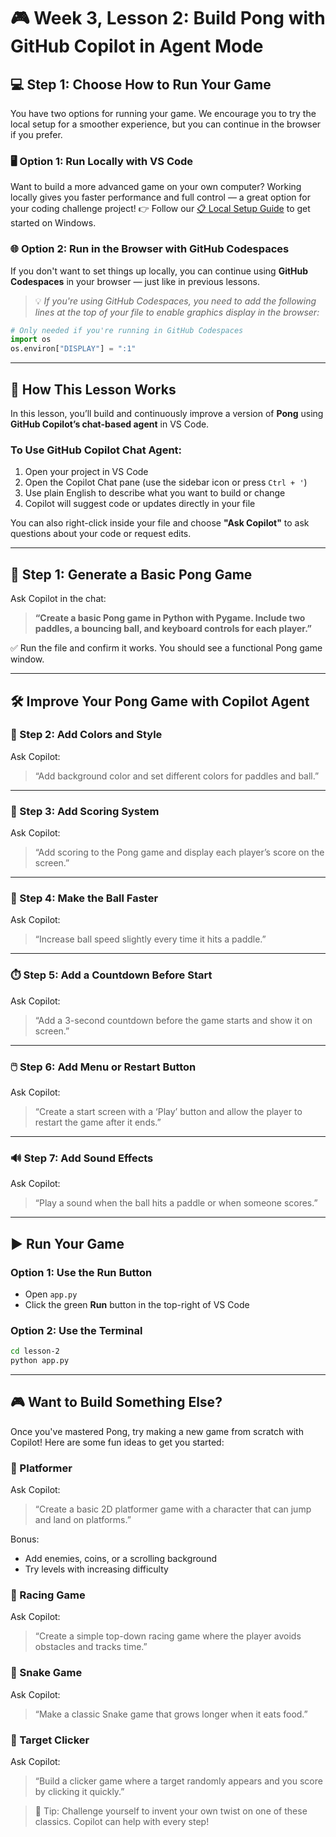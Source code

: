 # 🎮 Week 3, Lesson 2: Build Pong with GitHub Copilot in Agent Mode

## 💻 Step 1: Choose How to Run Your Game

You have two options for running your game. We encourage you to try the local setup for a smoother experience, but you can continue in the browser if you prefer.

### 🖥️ Option 1: Run Locally with VS Code

Want to build a more advanced game on your own computer? Working locally gives you faster performance and full control — a great option for your coding challenge project!
👉 Follow our [📋 Local Setup Guide](local-setup.md) to get started on Windows.

### 🌐 Option 2: Run in the Browser with GitHub Codespaces

If you don't want to set things up locally, you can continue using **GitHub Codespaces** in your browser — just like in previous lessons.

> 💡 *If you're using GitHub Codespaces, you need to add the following lines at the top of your file to enable graphics display in the browser:*

```python
# Only needed if you're running in GitHub Codespaces
import os
os.environ["DISPLAY"] = ":1"
```

---

## 🧠 How This Lesson Works

In this lesson, you’ll build and continuously improve a version of **Pong** using **GitHub Copilot’s chat-based agent** in VS Code.

### To Use GitHub Copilot Chat Agent:

1. Open your project in VS Code
2. Open the Copilot Chat pane (use the sidebar icon or press `Ctrl + '`)
3. Use plain English to describe what you want to build or change
4. Copilot will suggest code or updates directly in your file

You can also right-click inside your file and choose **"Ask Copilot"** to ask questions about your code or request edits.

---

## 🏓 Step 1: Generate a Basic Pong Game

Ask Copilot in the chat:

> **“Create a basic Pong game in Python with Pygame. Include two paddles, a bouncing ball, and keyboard controls for each player.”**

✅ Run the file and confirm it works. You should see a functional Pong game window.

---

## 🛠️ Improve Your Pong Game with Copilot Agent

### 🎨 Step 2: Add Colors and Style

Ask Copilot:

> “Add background color and set different colors for paddles and ball.”

---

### 🧠 Step 3: Add Scoring System

Ask Copilot:

> “Add scoring to the Pong game and display each player’s score on the screen.”

---

### 🧲 Step 4: Make the Ball Faster

Ask Copilot:

> “Increase ball speed slightly every time it hits a paddle.”

---

### ⏱️ Step 5: Add a Countdown Before Start

Ask Copilot:

> “Add a 3-second countdown before the game starts and show it on screen.”

---

### 🖱️ Step 6: Add Menu or Restart Button

Ask Copilot:

> “Create a start screen with a ‘Play’ button and allow the player to restart the game after it ends.”

---

### 🔊 Step 7: Add Sound Effects

Ask Copilot:

> “Play a sound when the ball hits a paddle or when someone scores.”

---

## ▶️ Run Your Game

### Option 1: Use the Run Button

* Open `app.py`
* Click the green **Run** button in the top-right of VS Code

### Option 2: Use the Terminal

```bash
cd lesson-2
python app.py
```

---

## 🎮 Want to Build Something Else?

Once you've mastered Pong, try making a new game from scratch with Copilot!
Here are some fun ideas to get you started:

### 🦘 Platformer

Ask Copilot:

> “Create a basic 2D platformer game with a character that can jump and land on platforms.”

Bonus:

* Add enemies, coins, or a scrolling background
* Try levels with increasing difficulty

### 🚗 Racing Game

Ask Copilot:

> “Create a simple top-down racing game where the player avoids obstacles and tracks time.”

### 🐍 Snake Game

Ask Copilot:

> “Make a classic Snake game that grows longer when it eats food.”

### 🎯 Target Clicker

Ask Copilot:

> “Build a clicker game where a target randomly appears and you score by clicking it quickly.”

> 🧪 Tip: Challenge yourself to invent your own twist on one of these classics. Copilot can help with every step!
